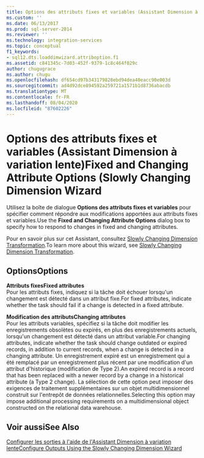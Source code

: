 ```yaml
---
title: Options des attributs fixes et variables (Assistant Dimension à variation lente) | Microsoft Docs
ms.custom: ''
ms.date: 06/13/2017
ms.prod: sql-server-2014
ms.reviewer: ''
ms.technology: integration-services
ms.topic: conceptual
f1_keywords:
- sql12.dts.loaddimwizard.attriboption.f1
ms.assetid: c841345c-7d03-452f-9379-1c8c464f029c
author: chugugrace
ms.author: chugu
ms.openlocfilehash: df654cd97b343179828ebd94dea40eacc90e003d
ms.sourcegitcommit: ad4d92dce894592a259721a1571b1d8736abacdb
ms.translationtype: MT
ms.contentlocale: fr-FR
ms.lasthandoff: 08/04/2020
ms.locfileid: "87602226"
---
```

# <a name="fixed-and-changing-attribute-options-slowly-changing-dimension-wizard"></a><span data-ttu-id="04db9-102">Options des attributs fixes et variables (Assistant Dimension à variation lente)</span><span class="sxs-lookup"><span data-stu-id="04db9-102">Fixed and Changing Attribute Options (Slowly Changing Dimension Wizard</span></span>
  <span data-ttu-id="04db9-103">Utilisez la boîte de dialogue **Options des attributs fixes et variables** pour spécifier comment répondre aux modifications apportées aux attributs fixes et variables.</span><span class="sxs-lookup"><span data-stu-id="04db9-103">Use the **Fixed and Changing Attribute Options** dialog box to specify how to respond to changes in fixed and changing attributes.</span></span>  
  
 <span data-ttu-id="04db9-104">Pour en savoir plus sur cet Assistant, consultez [Slowly Changing Dimension Transformation](slowly-changing-dimension-transformation.md).</span><span class="sxs-lookup"><span data-stu-id="04db9-104">To learn more about this wizard, see [Slowly Changing Dimension Transformation](slowly-changing-dimension-transformation.md).</span></span>  
  
## <a name="options"></a><span data-ttu-id="04db9-105">Options</span><span class="sxs-lookup"><span data-stu-id="04db9-105">Options</span></span>  
 <span data-ttu-id="04db9-106">**Attributs fixes**</span><span class="sxs-lookup"><span data-stu-id="04db9-106">**Fixed attributes**</span></span>  
 <span data-ttu-id="04db9-107">Pour les attributs fixes, indiquez si la tâche doit échouer lorsqu'un changement est détecté dans un attribut fixe.</span><span class="sxs-lookup"><span data-stu-id="04db9-107">For fixed attributes, indicate whether the task should fail if a change is detected in a fixed attribute.</span></span>  
  
 <span data-ttu-id="04db9-108">**Modification des attributs**</span><span class="sxs-lookup"><span data-stu-id="04db9-108">**Changing attributes**</span></span>  
 <span data-ttu-id="04db9-109">Pour les attributs variables, spécifiez si la tâche doit modifier les enregistrements obsolètes ou expirés, en plus des enregistrements actuels, lorsqu'un changement est détecté dans un attribut variable.</span><span class="sxs-lookup"><span data-stu-id="04db9-109">For changing attributes, indicate whether the task should change outdated or expired records, in addition to current records, when a change is detected in a changing attribute.</span></span> <span data-ttu-id="04db9-110">Un enregistrement expiré est un enregistrement qui a été remplacé par un enregistrement plus récent par une modification d'un attribut d'historique (modification de Type 2).</span><span class="sxs-lookup"><span data-stu-id="04db9-110">An expired record is a record that has been replaced with a newer record by a change in a historical attribute (a Type 2 change).</span></span> <span data-ttu-id="04db9-111">La sélection de cette option peut imposer des exigences de traitement supplémentaires sur un objet multidimensionnel construit sur l'entrepôt de données relationnelles.</span><span class="sxs-lookup"><span data-stu-id="04db9-111">Selecting this option may impose additional processing requirements on a multidimensional object constructed on the relational data warehouse.</span></span>  
  
## <a name="see-also"></a><span data-ttu-id="04db9-112">Voir aussi</span><span class="sxs-lookup"><span data-stu-id="04db9-112">See Also</span></span>  
 [<span data-ttu-id="04db9-113">Configurer les sorties à l'aide de l'Assistant Dimension à variation lente</span><span class="sxs-lookup"><span data-stu-id="04db9-113">Configure Outputs Using the Slowly Changing Dimension Wizard</span></span>](configure-outputs-using-the-slowly-changing-dimension-wizard.md)  
  
  

